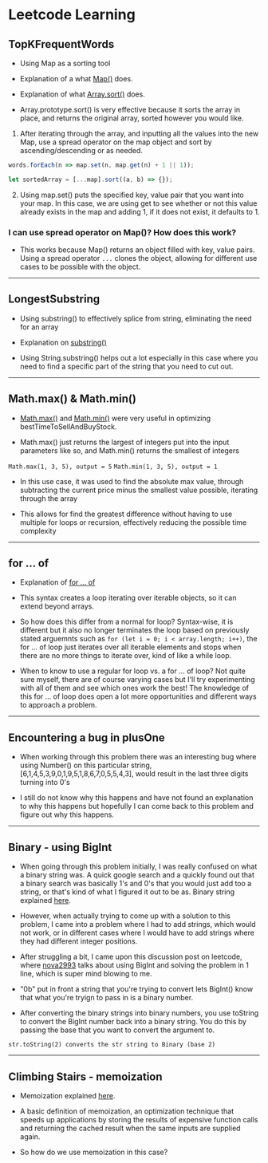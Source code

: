 # Leetcode Learning

## TopKFrequentWords

* Using Map as a sorting tool

* Explanation of a what [Map()](<https://developer.mozilla.org/en-US/docs/Web/JavaScript/Reference/Global_Objects/Map>) does.

* Explanation of what [Array.sort()](https://developer.mozilla.org/en-US/docs/Web/JavaScript/Reference/Global_Objects/Array/sort) does.

* Array.prototype.sort() is very effective because it sorts the array in place, and returns the original array, sorted however you would like.

1. After iterating through the array, and inputting all the values into the new Map, use a spread operator on the map object and sort by ascending/descending or as needed.

```javascript
words.forEach(n => map.set(n, map.get(n) + 1 || 1));

let sortedArray = [...map].sort((a, b) => {});
```

2. Using map.set() puts the specified key, value pair that you want into your map. In this case, we are using get to see whether or not this value already exists in the map and adding 1, if it does not exist, it defaults to 1.

### I can use spread operator on Map()? How does this work?

* This works because Map() returns an object filled with key, value pairs. Using a spread operator ``` ... ``` clones the object, allowing for different use cases to be possible with the object.

------

## LongestSubstring

* Using substring() to effectively splice from string, eliminating the need for an array

* Explanation on [substring()](https://developer.mozilla.org/en-US/docs/Web/JavaScript/Reference/Global_Objects/String/substring)

* Using String.substring() helps out a lot especially in this case where you need to find a specific part of the string that you need to cut out.

------

## Math.max() & Math.min()

* [Math.max()](https://developer.mozilla.org/en-US/docs/Web/JavaScript/Reference/Global_Objects/Math/max) and [Math.min()](https://developer.mozilla.org/en-US/docs/Web/JavaScript/Reference/Global_Objects/Math/min) were very useful in optimizing bestTimeToSellAndBuyStock.

* Math.max() just returns the largest of integers put into the input parameters like so, and Math.min() returns the smallest of integers

```Math.max(1, 3, 5), output = 5```
```Math.min(1, 3, 5), output = 1```

* In this use case, it was used to find the absolute max value, through subtracting the current price minus the smallest value possible, iterating through the array

* This allows for find the greatest difference without having to use multiple for loops or recursion, effectively reducing the possible time complexity

------

## for ... of

* Explanation of [for ... of](https://developer.mozilla.org/en-US/docs/Web/JavaScript/Reference/Statements/for...of)

* This syntax creates a loop iterating over iterable objects, so it can extend beyond arrays.

* So how does this differ from a normal for loop?  Syntax-wise, it is different but it also no longer terminates the loop based on previously stated arguemnts such as ``` for (let i = 0; i < array.length; i++) ```, the for ... of loop just iterates over all iterable elements and stops when there are no more things to iterate over, kind of like a while loop.

* When to know to use a regular for loop vs. a for ... of loop? Not quite sure myself, there are of course varying cases but I'll try experimenting with all of them and see which ones work the best! The knowledge of this for ... of loop does open a lot more opportunities and different ways to approach a problem.

------

## Encountering a bug in plusOne

* When working through this problem there was an interesting bug where using Number() on this particular string, [6,1,4,5,3,9,0,1,9,5,1,8,6,7,0,5,5,4,3], would result in the last three digits turning into 0's

* I still do not know why this happens and have not found an explanation to why this happens but hopefully I can come back to this problem and figure out why this happens.

------

## Binary - using BigInt

* When going through this problem initially, I was really confused on what a binary string was. A quick google search and a quickly found out that a binary search was basically 1's and 0's that you would just add too a string, or that's kind of what I figured it out to be as. Binary string explained [here](https://www.ibm.com/docs/en/i/7.3?topic=types-binary-strings#:~:text=A%20binary%20string%20is%20a,has%20a%20CCSID%20of%2065535.).

* However, when actually trying to come up with a solution to this problem, I came into a problem where I had to add strings, which would not work, or in different cases where I would have to add strings where they had different integer positions.

* After struggling a bit, I came upon this discussion post on leetcode, where [nova2993](https://leetcode.com/problems/add-binary/discuss/1017596/Detail-Explanation-EASY-Single-Line-97-faster) talks about using BigInt and solving the problem in 1 line, which is super mind blowing to me.

* "0b" put in front a string that you're trying to convert lets BigInt() know that what you're tryign to pass in is a binary number.

* After converting the binary strings into binary numbers, you use toString to convert the BigInt number back into a binary string. You do this by passing the base that you want to convert the argument to.

``` str.toString(2) converts the str string to Binary (base 2) ```

------

## Climbing Stairs - memoization

* Memoization explained [here](https://www.digitalocean.com/community/tutorials/understanding-memoization-in-javascript).

* A basic definition of memoization, an optimization technique that speeds up applications by storing the results of expensive function calls and returning the cached result when the same inputs are supplied again.

* So how do we use memoization in this case?
